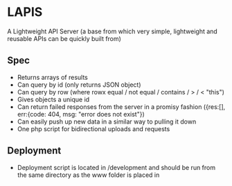 # LAPIS
A Lightweight API Server (a base from which very simple, lightweight and reusable APIs can be quickly built from)

## Spec
  * Returns arrays of results
  * Can query by id (only returns JSON object)
  * Can query by row (where rowx equal / not equal / contains / > / < "this")
  * Gives objects a unique id
  * Can return failed responses from the server in a promisy fashion ({res:[], err:{code: 404, msg: "error does not exist"})
  * Can easily push up new data in a similar way to pulling it down
  * One php script for bidirectional uploads and requests

## Deployment
  * Deployment script is located in /development and should be run from the same directory as the www folder is placed in
